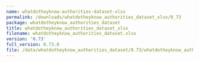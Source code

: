 ```yaml
---
name: whatdotheyknow-authorities-dataset-xlsx
permalink: /downloads/whatdotheyknow_authorities_dataset_xlsx/0_73
package: whatdotheyknow_authorities_dataset
title: whatdotheyknow_authorities_dataset_xlsx
filename: whatdotheyknow_authorities_dataset.xlsx
version: '0.73'
full_version: 0.73.0
file: /data/whatdotheyknow_authorities_dataset/0.73/whatdotheyknow_authorities_dataset.xlsx
---
```

